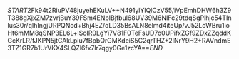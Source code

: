 $START$2Fk94t2RiuPV48juyehEKuLV++N491ylYlQlCzV55/iVpEmhDHW6h3Z9T388gXjxZM7zvrjBuY39FSm4ENpIBjfbul68UV39M6NIFc29tdqSgPlhjc54TInlus30r/qIhIngjURPQNcd+Bhj4EZ/oLD35BsALN8elmd4iteUp/vJ52LoWBru1ioHt6mMM8qSNP3EL6L+lSoIR0LgYi7V81F0TeFsUD7o0UPifxZGf9ZDxZZqddKGcKrLR/fJKPN5jtCAkLpiu7fBpbQrGMKdeiS5C2qrTHZ+2INrY9H2+RAVndmE3TZ1GR7b1UrVKX4SLQZl6fx7lr7qgy0Ge1zcYA==$END$